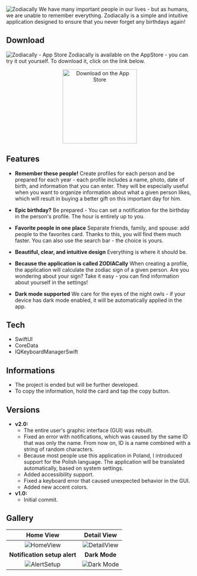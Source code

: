 ![Zodiacally](https://user-images.githubusercontent.com/41966757/127169591-86945ed6-5d80-48d2-b668-4935a7f9e279.png)
We have many important people in our lives - but as humans, we are unable to remember everything. Zodiacally is a simple and intuitive application designed to ensure that you never forget any birthdays again! 

## Download
![Zodiacally - App Store](https://user-images.githubusercontent.com/41966757/127171036-a3b52b31-ccd4-4eaf-9877-962ef1cfe2a3.png)
Zodiacally is available on the AppStore - you can try it out yourself.
To download it, click on the link below.

<p align="center">
  <a href="https://apps.apple.com/pl/app/zodiacally-birthday-manager/id1563743635?l=en">
    <img alt="Download on the App Store" title="Zodiacally on App Store" src="https://developer.apple.com/assets/elements/badges/download-on-the-app-store.svg" width="200">
  </a>
</p>


## Features
- **Remember these people!**
Create profiles for each person and be prepared for each year - each profile includes a name, photo, date of birth, and information that you can enter. They will be especially useful when you want to organize information about what a given person likes, which will result in buying a better gift on this important day for him.

- **Epic birthday?**
Be prepared - You can set a notification for the birthday in the person's profile. The hour is entirely up to you.

- **Favorite people in one place**
Separate friends, family, and spouse: add people to the favorites card. Thanks to this, you will find them much faster. You can also use the search bar - the choice is yours.

- **Beautiful, clear, and intuitive design**
Everything is where it should be.

- **Because the application is called ZODIACally**
When creating a profile, the application will calculate the zodiac sign of a given person. Are you wondering about your sign? Take it easy - you can find information about yourself in the settings!

- **Dark mode supported**
We care for the eyes of the night owls - if your device has dark mode enabled, it will be automatically applied in the app.

## Tech
- SwiftUI
- CoreData
- IQKeyboardManagerSwift

## Informations
- The project is ended but will be further developed.
- To copy the information, hold the card and tap the copy button.

## Versions
* **v2.0:**
  * The entire user's graphic interface (GUI) was rebuilt.
  * Fixed an error with notifications, which was caused by the same ID that was only the name. From now on, ID is a name combined with a string of random characters.
  * Because most people use this application in Poland, I introduced support for the Polish language. The application will be translated automatically, based on system settings.
  * Added accessibility support.
  * Fixed a keyboard error that caused unexpected behavior in the GUI.
  * Added new accent colors.
* **v1.0:**
  * Initial commit.

## Gallery
Home View | Detail View
|:-------------------------:|:-------------------------:|
![HomeView](https://user-images.githubusercontent.com/41966757/127171302-18d0586f-bee4-45b8-9741-310a20bb3d53.png)  |  ![DetailView](https://user-images.githubusercontent.com/41966757/127171315-7d1a0721-7b0b-490d-ad0d-4a5bea961736.png)
**Notification setup alert** | **Dark Mode**
![AlertSetup](https://user-images.githubusercontent.com/41966757/127171305-9503a00b-6901-41f6-ae7f-9d332cab8515.png) | ![Dark Mode](https://user-images.githubusercontent.com/41966757/127171319-0689ab43-3b86-4ee8-ab0b-a0bc9b6093d8.png)
